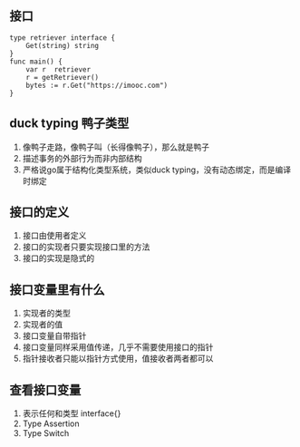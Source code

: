 ## 接口
```
type retriever interface {
    Get(string) string
}
func main() {
    var r  retriever
    r = getRetriever()
    bytes := r.Get("https://imooc.com")
}
```
## duck typing 鸭子类型
1. 像鸭子走路，像鸭子叫（长得像鸭子），那么就是鸭子
2. 描述事务的外部行为而非内部结构
3. 严格说go属于结构化类型系统，类似duck typing，没有动态绑定，而是编译时绑定

## 接口的定义
1. 接口由使用者定义
2. 接口的实现者只要实现接口里的方法
3. 接口的实现是隐式的

## 接口变量里有什么
1. 实现者的类型
2. 实现者的值
3. 接口变量自带指针
4. 接口变量同样采用值传递，几乎不需要使用接口的指针
5. 指针接收者只能以指针方式使用，值接收者两者都可以

## 查看接口变量
1. 表示任何和类型 interface{}
2. Type Assertion
3. Type Switch

